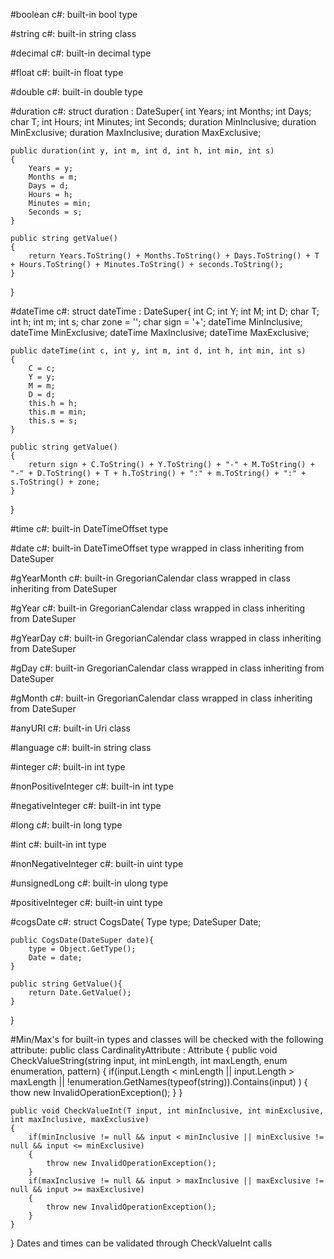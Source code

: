 
#boolean
c#: built-in bool type

#string
c#: built-in string class

#decimal
c#: built-in decimal type

#float
c#: built-in float type

#double
c#: built-in double type

#duration
c#: struct duration : DateSuper{
	int Years;
	int Months;
	int Days;
	char T;
	int Hours;
	int Minutes;
	int Seconds;
	duration MinInclusive;
	duration MinExclusive;
	duration MaxInclusive;
	duration MaxExclusive;

	public duration(int y, int m, int d, int h, int min, int s)
	{
		Years = y;
		Months = m;
		Days = d;
		Hours = h;
		Minutes = min;
		Seconds = s;
	}

	public string getValue()
	{
		return Years.ToString() + Months.ToString() + Days.ToString() + T + Hours.ToString() + Minutes.ToString() + seconds.ToString();
	}
}

#dateTime
c#: struct dateTime : DateSuper{
	int C;
	int Y;
	int M;
	int D;
	char T;
	int h;
	int m;
	int s;
	char zone = '';
	char sign = '+';
	dateTime MinInclusive;
	dateTime MinExclusive;
	dateTime MaxInclusive;
	dateTime MaxExclusive;

	public dateTime(int c, int y, int m, int d, int h, int min, int s)
	{
		C = c;
		Y = y;
		M = m;
		D = d;
		this.h = h;
		this.m = min;
		this.s = s;
	}

	public string getValue()
	{
		return sign + C.ToString() + Y.ToString() + "-" + M.ToString() + "-" + D.ToString() + T + h.ToString() + ":" + m.ToString() + ":" + s.ToString() + zone;
	}
}

#time
c#: built-in DateTimeOffset type

#date
c#: built-in DateTimeOffset type wrapped in class inheriting from DateSuper

#gYearMonth
c#: built-in GregorianCalendar class wrapped in class inheriting from DateSuper

#gYear
c#: built-in GregorianCalendar class wrapped in class inheriting from DateSuper

#gYearDay
c#: built-in GregorianCalendar class wrapped in class inheriting from DateSuper

#gDay
c#: built-in GregorianCalendar class wrapped in class inheriting from DateSuper

#gMonth
c#: built-in GregorianCalendar class wrapped in class inheriting from DateSuper

#anyURI
c#: built-in Uri class

#language
c#: built-in string class

#integer
c#: built-in int type

#nonPositiveInteger
c#: built-in int type

#negativeInteger
c#: built-in int type

#long
c#: built-in long type

#int
c#: built-in int type

#nonNegativeInteger
c#: built-in uint type

#unsignedLong
c#: built-in ulong type

#positiveInteger
c#: built-in uint type

#cogsDate
c#: struct CogsDate{
	Type type;
	DateSuper Date;

	public CogsDate(DateSuper date){
		type = Object.GetType();
		Date = date;
	}

	public string GetValue(){
		return Date.GetValue();
	}
}

#Min/Max's for built-in types and classes will be checked with the following attribute:
public class CardinalityAttribute : Attribute
{
	public void CheckValueString(string input, int minLength, int maxLength, enum enumeration, pattern)
	{
		if(input.Length < minLength || input.Length > maxLength || !enumeration.GetNames(typeof(string)).Contains(input) )
		{
			thow new InvalidOperationException();
		}
	}

	public void CheckValueInt(T input, int minInclusive, int minExclusive, int maxInclusive, maxExclusive)
	{
		if(minInclusive != null && input < minInclusive || minExclusive != null && input <= minExclusive)
		{
			throw new InvalidOperationException();
		}
		if(maxInclusive != null && input > maxInclusive || maxExclusive != null && input >= maxExclusive)
		{
			throw new InvalidOperationException();
		}
	}
}
Dates and times can be validated through CheckValueInt calls
